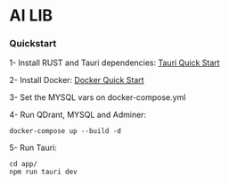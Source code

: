 # AI LIB

### Quickstart

1- Install RUST and Tauri dependencies:
[Tauri Quick Start](https://tauri.app/v1/guides/getting-started/setup/)

2- Install Docker:
[Docker Quick Start](https://www.docker.com/get-started/)

3- Set the MYSQL vars on docker-compose.yml

4- Run QDrant, MYSQL and Adminer:

```shell
docker-compose up --build -d
```

5- Run Tauri:

```shell
cd app/
npm run tauri dev
```
